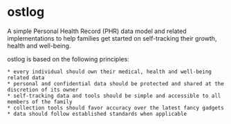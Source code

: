 # ostlog
A simple Personal Health Record (PHR) data model and related implementations to help families get started on self-tracking their growth, health and well-being. 

ostlog is based on the following principles:

	* every individual should own their medical, health and well-being related data
	* personal and confidential data should be protected and shared at the discretion of its owner 
	* self-tracking data and tools should be simple and accessible to all members of the family 
	* collection tools should favor accuracy over the latest fancy gadgets 
	* data should follow established standards when applicable 

